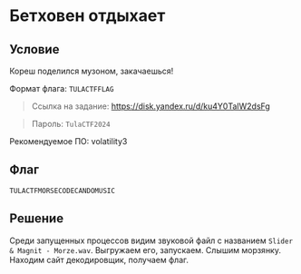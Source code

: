 # Бетховен отдыхает

## Условие

Кореш поделился музоном, закачаешься!

Формат флага: ```TULACTFFLAG```

> Ссылка на задание: https://disk.yandex.ru/d/ku4Y0TaIW2dsFg

> Пароль: `TulaCTF2024`

Рекомендуемое ПО: volatility3

## Флаг

```TULACTFMORSECODECANDOMUSIC```


## Решение

Среди запущенных процессов видим звуковой файл с названием `Slider & Magnit - Morze.wav`.
Выгружаем его, запускаем. Слышим морзянку. Находим сайт декодировщик, получаем флаг.

